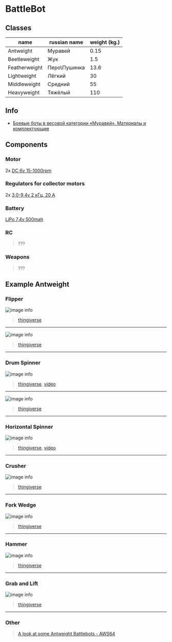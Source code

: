 # BattleBot

## Classes

|name|russian name |weight (kg.)|
|-------------|------------|----|
|Antweight    |Муравей     |0.15|
|Beetleweight |Жук         |1.5 |
|Featherweight|Перо\Пушинка|13.6|
|Lightweight  |Лёгкий      |30  |
|Middleweight |Средний     |55  |
|Heavyweight  |Тяжёлый     |110 |

## Info

- [Боевые боты в весовой категории «Муравей». Материалы и комплектующие⁠⁠](https://pikabu.ru/story/boevyie_botyi_v_vesovoy_kategorii_muravey_materialyi_i_komplektuyushchie_7234572)

## Components

### Motor 

2x [DC 6v 15-1000rpm](https://aliexpress.ru/item/33022320164.html?sku_id=67220518204&spm=a2g2w.productlist.search_results.0.6eee4aa6MtHttf)

### Regulators for collector motors 

2x [3,0-9,4v 2 кГц, 20 А](https://aliexpress.ru/item/32836058337.html?sku_id=10000001555920204&spm=a2g2w.productlist.search_results.0.3d114aa6VxFt4V)

### Battery

[LiPo 7,4v 500mah](https://aliexpress.ru/item/32934995957.html?sku_id=66219204546&spm=a2g2w.productlist.search_results.8.7b734aa6YVuiw5)

### RC

> ???

### Weapons

> ???

## Example Antweight

### Flipper

![image info](./img/featured_preview_IMG_2676.JPG)
> [thingiverse](https://www.thingiverse.com/thing:3933072)
---


![image info](./img/bf08522c6434f6e20a23723841fd41c3_preview_featured.jpg)
> [thingiverse](https://www.thingiverse.com/thing:3186849)
---

### Drum Spinner

![image info](./img/featured_preview_IMG_2813.JPG)
> [thingiverse](https://www.thingiverse.com/thing:3972258), [video](https://www.youtube.com/watch?v=13UjobReqhA&ab_channel=AlexKorvinWorkshop)
---


![image info](./img/featured_preview_150g_drum.jpg)
> [thingiverse](https://www.thingiverse.com/thing:5240385)
---


### Horizontal Spinner

![image info](./img/featured_preview_IMG_4691.JPG)
> [thingiverse](https://www.thingiverse.com/thing:4338982), [video](https://www.youtube.com/watch?v=BpynLXcSkxk&ab_channel=AlexKorvinWorkshop)
---

### Crusher

![image info](./img/featured_preview_kraken.jpg)
> [thingiverse](https://www.thingiverse.com/thing:4308902)
---


### Fork Wedge

![image info](./img/featured_preview_Stock_34.jpg)
>[thingiverse](https://www.thingiverse.com/thing:5216968)
---

### Hammer

![image info](./img/0ea4c2a348abbfb3fd51623f29c8ec67_preview_featured.jpg)
> [thingiverse](https://www.thingiverse.com/thing:3811105)
---


### Grab and Lift

![image info](./img/featured_preview_34.jpg)
> [thingiverse](https://www.thingiverse.com/thing:4281243)
---

### Other

> [A look at some Antweight Battlebots - AWS64](https://www.youtube.com/watch?v=rqdtxYDCc3Y&ab_channel=HHills)
